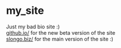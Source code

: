 # my_site
Just my bad bio site :)  
[github.io/](https://federicoslongo.github.io/my_site/) for the new beta version of the site  
[slongo.biz/](https://www.slongo.biz) for the main version of the site :)
